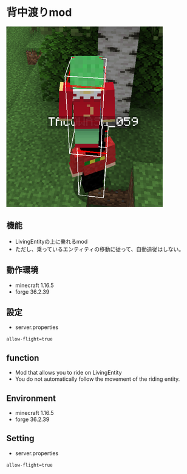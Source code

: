 # 背中渡りmod
![image](Fig/image.png)


## 機能
- LivingEntityの上に乗れるmod
- ただし、乗っているエンティティの移動に従って、自動追従はしない。


## 動作環境
- minecraft 1.16.5
- forge 36.2.39

## 設定
- server.properties
```
allow-flight=true
```

## function
- Mod that allows you to ride on LivingEntity
- You do not automatically follow the movement of the riding entity.

## Environment
- minecraft 1.16.5
- forge 36.2.39

## Setting
- server.properties
```
allow-flight=true
```
